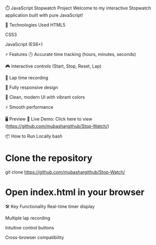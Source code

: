 ⏱️ JavaScript Stopwatch Project
Welcome to my interactive Stopwatch application built with pure JavaScript!

🚀 Technologies Used
HTML5

CSS3

JavaScript (ES6+)

⚡ Features
🕒 Accurate time tracking (hours, minutes, seconds)

🎮 Interactive controls (Start, Stop, Reset, Lap)

📝 Lap time recording

📱 Fully responsive design

🎨 Clean, modern UI with vibrant colors

⚡ Smooth performance

🖥️ Preview
🔗 Live Demo: Click here to view (https://github.com/mubashargithub/Stop-Watch/)

📦 How to Run Locally
bash
# Clone the repository
git clone https://github.com/mubashargithub/Stop-Watch/

# Open index.html in your browser
🛠️ Key Functionality
Real-time timer display

Multiple lap recording

Intuitive control buttons

Cross-browser compatibility
